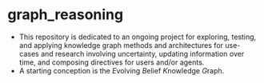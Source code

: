 # graph_reasoning
- This repository is dedicated to an ongoing project for exploring, testing, and applying knowledge graph methods and architectures for use-cases and research involving uncertainty, updating information over time, and composing directives for users and/or agents.
- A starting conception is the *E*volving *B*elief *K*nowledge *G*raph.
